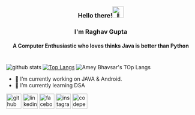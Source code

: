 <h3 align="center">Hello there!<img height="30vh" src="https://camo.githubusercontent.com/e8e7b06ecf583bc040eb60e44eb5b8e0ecc5421320a92929ce21522dbc34c891/68747470733a2f2f6d656469612e67697068792e636f6d2f6d656469612f6876524a434c467a6361737252346961377a2f67697068792e676966" alt="👋"></h3>

<h3 align="center">I'm Raghav Gupta</h3>
<h4 align="center">A Computer Enthusiastic who loves thinks Java is better than Python</h4>
<h1 align="center"></h1>




![github stats](https://github-readme-stats.vercel.app/api?username=raghavguptaa&layout=compact&show_icons=true&title_color=fff&icon_color=79ff97&text_color=bfbfbf&bg_color=151515)
[![Top Langs](https://github-readme-stats.vercel.app/api/top-langs/?username=raghavguptaa&layout=compact)](https://github.com/raghavgupta/github-readme-stats)
![Amey Bhavsar's TOp Langs](https://github-readme-stats.vercel.app/api/top-langs/?username=raghavguptaa&layout=compact&show_icons=true&title_color=fff&icon_color=79ff97&text_color=bfbfbf&bg_color=151515)




- 🔭 I’m currently working on JAVA & Android. 
- 🌱 I’m currently learning DSA 


[<img src='https://cdn.jsdelivr.net/npm/simple-icons@3.0.1/icons/github.svg' alt='github' height='40'>](https://github.com/raghavguptaa)  [<img src='https://cdn.jsdelivr.net/npm/simple-icons@3.0.1/icons/linkedin.svg' alt='linkedin' height='40'>](https://www.linkedin.com/in/raghav-gupta-b618471ab/)  [<img src='https://cdn.jsdelivr.net/npm/simple-icons@3.0.1/icons/facebook.svg' alt='facebook' height='40'>](https://www.facebook.com/raghav.raghav.5264)  [<img src='https://cdn.jsdelivr.net/npm/simple-icons@3.0.1/icons/instagram.svg' alt='instagram' height='40'>](https://www.instagram.com/raghavv.guptaa/)  [<img src='https://cdn.jsdelivr.net/npm/simple-icons@3.0.1/icons/codepen.svg' alt='codepen' height='40'>](https://codepen.io/raghavguptaa)  




